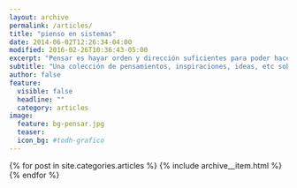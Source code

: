 ```yaml
---
layout: archive
permalink: /articles/
title: "pienso en sistemas"
date: 2014-06-02T12:26:34-04:00
modified: 2016-02-26T10:36:43-05:00
excerpt: "Pensar es hayar orden y dirección suficientes para poder hacer en coherencia"
subtitle: "Una colección de pensamientos, inspiraciones, ideas, etc sobre todos aquellos temas que me interesan. Todo es mente y luego cualquier otra cosa pero lo primero siempre se manifiesta en lo mental."
author: false
feature:
  visible: false
  headline: ""
  category: articles
image:
  feature: bg-pensar.jpg
  teaser:
  icon_bg: #todh-grafico
---
```


<div class="archive">
{% for post in site.categories.articles %}
  {% include archive__item.html %}
{% endfor %}
</div>
